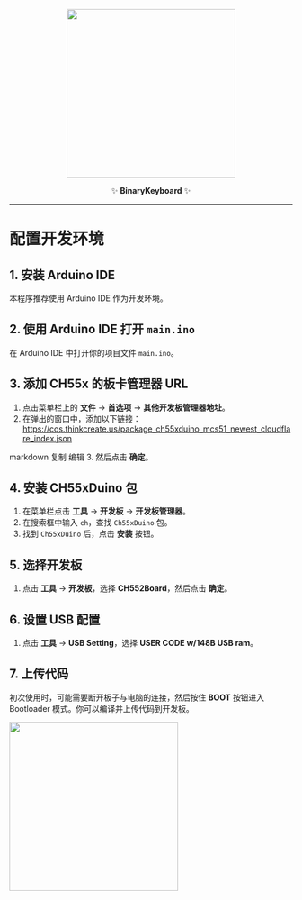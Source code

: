 <p align="center">
  <img src="https://github.com/user-attachments/assets/1fc84ca3-9192-4450-850b-dca9ef54fc58" width="300">
  
</p>

<p align="center">
  ✨ <b>BinaryKeyboard</b> ✨
</p>

<hr>

# 配置开发环境

## 1. 安装 Arduino IDE
本程序推荐使用 Arduino IDE 作为开发环境。

## 2. 使用 Arduino IDE 打开 `main.ino`
在 Arduino IDE 中打开你的项目文件 `main.ino`。

## 3. 添加 CH55x 的板卡管理器 URL

1. 点击菜单栏上的 **文件** -> **首选项** -> **其他开发板管理器地址**。
2. 在弹出的窗口中，添加以下链接：
https://cos.thinkcreate.us/package_ch55xduino_mcs51_newest_cloudflare_index.json

markdown
复制
编辑
3. 然后点击 **确定**。

## 4. 安装 CH55xDuino 包

1. 在菜单栏点击 **工具** -> **开发板** -> **开发板管理器**。
2. 在搜索框中输入 `ch`，查找 `Ch55xDuino` 包。
3. 找到 `Ch55xDuino` 后，点击 **安装** 按钮。

## 5. 选择开发板

1. 点击 **工具** -> **开发板**，选择 **CH552Board**，然后点击 **确定**。

## 6. 设置 USB 配置

1. 点击 **工具** -> **USB Setting**，选择 **USER CODE w/148B USB ram**。

## 7. 上传代码

初次使用时，可能需要断开板子与电脑的连接，然后按住 **BOOT** 按钮进入 Bootloader 模式。你可以编译并上传代码到开发板。

<img src="https://github.com/user-attachments/assets/1fc84ca3-9192-4450-850b-dca9ef54fc58" width="300">
